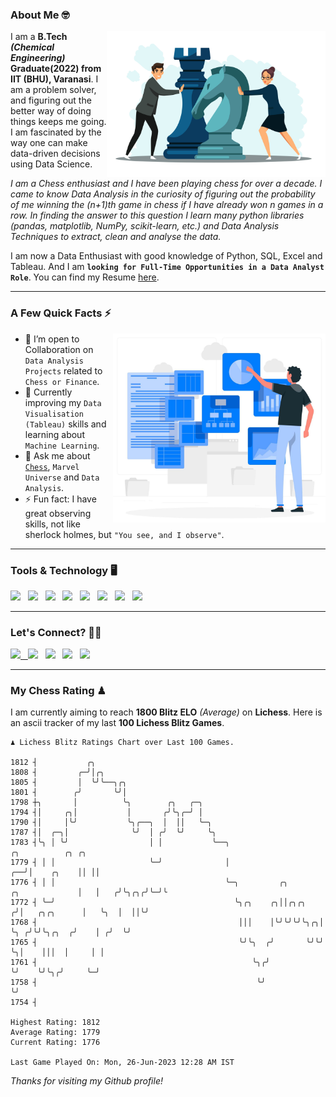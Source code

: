 ### About Me 🤓
<img align="right" alt="Coding" width="350" src="https://github.com/Laxman-Lakhan/Laxman-Lakhan/blob/master/Assets/Chess_Vector.jpg">   

I am a **B.Tech** _**(Chemical Engineering)**_ **Graduate(2022) from IIT (BHU), Varanasi**. I am a problem solver, and figuring out the better way of doing things keeps me going. I am fascinated by the way one can make data-driven decisions using Data Science. 

_I am a Chess enthusiast and I have been playing chess for over a decade. I came to know Data Analysis in the curiosity of figuring out the probability of me winning the (n+1)th game in chess if I have already won n games in a row. In finding the answer to this question I learn many python libraries (pandas, matplotlib, NumPy, scikit-learn, etc.) and Data Analysis Techniques to extract, clean and analyse the data._

I am now a Data Enthusiast with good knowledge of Python, SQL, Excel and Tableau. And I am **`looking for Full-Time Opportunities in a Data Analyst Role`**. You can find my Resume
 [here](https://drive.google.com/file/d/1UIOoogRLj5eGQFQBkuvMmTISZVdl2Ok7/view?usp=sharing).


---

### A Few Quick Facts ⚡️
<img align="right" alt="Coding" width="340" src="https://github.com/Laxman-Lakhan/Laxman-Lakhan/blob/master/Assets/Data_Vector.jpg">   

- 🤝 I’m open to Collaboration on `Data Analysis Projects` related to `Chess or Finance`.
- 📖 Currently improving my `Data Visualisation (Tableau)` skills and learning about `Machine Learning`.
- 💬 Ask me about [`Chess`](https://lichess.org/@/YourKingIsInDanger), `Marvel Universe` and `Data Analysis`.
- ⚡️ Fun fact: I have great observing skills, not like sherlock holmes, but `"You see, and I observe"`.

---
### Tools & Technology 🖥

<img src="https://img.shields.io/badge/Python-white?logo=Python&logoColor=ColorName&style=ShieldStyle" /> &nbsp;
<img src="https://img.shields.io/badge/MySQL-white?logo=MySQL&logoColor=ColorName&style=ShieldStyle" /> &nbsp;
<img src="https://img.shields.io/badge/Tableau-white?logo=Tableau&logoColor=ColorName&style=ShieldStyle" /> &nbsp;
<img src="https://img.shields.io/badge/Excel-white?logo=Microsoft+Excel&logoColor=196F3D&style=ShieldStyle" /> &nbsp;
<img src="https://img.shields.io/badge/Jupyter-white?logo=Jupyter&logoColor=ColorName&style=ShieldStyle" /> &nbsp;
<img src="https://img.shields.io/badge/pandas-white?logo=Pandas&logoColor=000080&style=ShieldStyle" /> &nbsp;
<img src="https://img.shields.io/badge/numpy-white?logo=Numpy&logoColor=85C1E9&style=ShieldStyle" /> &nbsp;
<img src="https://img.shields.io/badge/scikit learn-white?logo=Scikit+Learn&logoColor=ColorName&style=ShieldStyle" /> &nbsp;



---

### Let's Connect? 🫳🏻

<a href="mailto:laxmansingh.lakhan@gmail.com"> <img src="https://img.icons8.com/fluent/48/000000/gmail.png" width="3.5%"/> &nbsp;
[<img src="https://img.icons8.com/color/48/000000/linkedin.png" width="3.5%"/>](https://www.linkedin.com/in/laxman-lakhan/)  &nbsp;
[<img src="https://img.icons8.com/fluent/48/000000/facebook-new.png" width="3.5%"/>](https://www.facebook.com/s.laxmanlakhan/)  &nbsp;
[<img src="https://img.icons8.com/fluent/48/000000/instagram-new.png" width="3.5%"/>](https://www.instagram.com/laxman.lakhan/)  &nbsp;
[<img src="https://img.icons8.com/color/48/000000/twitter.png" width="3.5%"/>](https://twitter.com/laxman__lakhan)  &nbsp;

 ---
  
### My Chess Rating ♟
  
I am currently aiming to reach **1800 Blitz ELO** *(Average)* on **Lichess**. Here is an ascii tracker of my last **100 Lichess Blitz Games**.

  ```
  ♟︎ 𝙻𝚒𝚌𝚑𝚎𝚜𝚜 𝙱𝚕𝚒𝚝𝚣 𝚁𝚊𝚝𝚒𝚗𝚐𝚜 𝙲𝚑𝚊𝚛𝚝 𝚘𝚟𝚎𝚛 𝙻𝚊𝚜𝚝 𝟷00 𝙶𝚊𝚖𝚎𝚜.
  
1812 ┤           ╭╮
1808 ┤         ╭─╯│╭╮
1805 ┤         │  ╰╯╰──╮╭╮
1801 ┤        ╭╯       ╰╯│
1798 ┼╮       │          ╰╮        ╭╮   ╭─╮
1794 ┤│     ╭╮│           │       ╭╯╰╮╭─╯ │
1790 ┤│     │╰╯           ╰╮╭──╮  │  ││   ╰─╮
1787 ┤│  ╭─╮│              ╰╯  │ ╭╯  ╰╯     ╰╮
1783 ┤╰╮ │ ╰╯                  │ │           ╰──╮                                       ╭╮          ╭╮ ╭╮
1779 ┤ │ │                     ╰─╯              │                                    ╭──╯│    ╭╮    ││ ││
1776 ┤ │ │                                      ╰─╮         ╭╮        ╭╮             │   │   ╭╯╰╮╭╮╭╯╰─╯╰
1772 ┤ ╰─╯                                        ╰╮╭╮    ╭╮││╭╮╭╮   ╭╯│   ╭╮╭╮      │   ╰╮  │  ││╰╯
1768 ┤                                             │││    │╰╯╰╯╰╯╰╮╭╮│ ╰╮ ╭╯╰╯╰╮╭╮  ╭╯    │ ╭╯  ╰╯
1765 ┤                                             ╰╯╰╮  ╭╯       ╰╯╰╯  ╰╮│    │││  │     │ │
1761 ┤                                                ╰╮╭╯               ╰╯    ╰╯╰╮╭╯     ╰─╯
1758 ┤                                                 ╰╯                         ╰╯
1754 ┤ 

Highest Rating: 1812
Average Rating: 1779
Current Rating: 1776 

Last Game Played On: Mon, 26-Jun-2023 12:28 AM IST
  ```
  
  
*Thanks for visiting my Github profile!*
